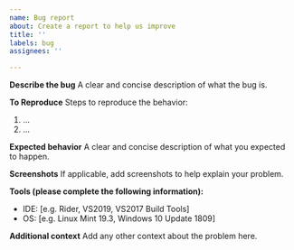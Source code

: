 ```yaml
---
name: Bug report
about: Create a report to help us improve
title: ''
labels: bug
assignees: ''

---
```


**Describe the bug**
A clear and concise description of what the bug is.

**To Reproduce**
Steps to reproduce the behavior:
1. ...
2. ...

**Expected behavior**
A clear and concise description of what you expected to happen.

**Screenshots**
If applicable, add screenshots to help explain your problem.

**Tools (please complete the following information):**
 - IDE: [e.g. Rider, VS2019, VS2017 Build Tools]
 - OS: [e.g. Linux Mint 19.3, Windows 10 Update 1809]


**Additional context**
Add any other context about the problem here.
